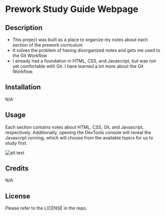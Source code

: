 # Prework Study Guide Webpage

## Description
- This project was built as a place to organize my notes about each section of the prework curriculum
- It solves the problem of having disorganized notes and gets me used to the Git Workflow
- I already had a foundation in HTML, CSS, and Javascript, but was not yet comfortable with Git. I have learned a lot more about the Git Workflow.

## Installation

N/A

## Usage

Each section contains notes about HTML, CSS, Git, and Javascript, respectively. Additionally, opening the DevTools console will reveal the Javascript running, which will choose from the available topics for us to study first.

![alt text](assets/images/screenshot.png)

## Credits

N/A

## License

Please refer to the LICENSE in the repo.